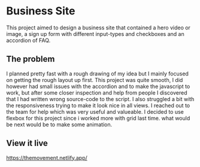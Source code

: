 # Business Site

This project aimed to design a business site that contained a hero video or image, a sign up form with different input-types and checkboxes and an accordion of FAQ. 

## The problem

I planned pretty fast with a rough drawing of my idea but I mainly focused on getting the rough layout up first.
This project was quite smooth, I did however had small issues with the accordion and to make the javascript to work, but after some closer inspection and help from people I discovered that I had written wrong source-code to the script. I also struggled a bit with the responsiveness trying to make it look nice in all views. I reached out to the team for help which was very useful and valueable. I decided to use flexbox for this project since i worked more with grid last time. 
 what would be next would be to make some animation.

## View it live

https://themovement.netlify.app/
